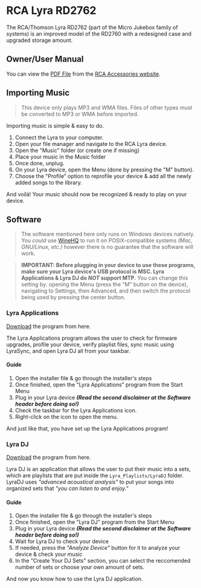 # RCA Lyra RD2762

The RCA/Thomson Lyra RD2762 (part of the Micro Jukebox family of systems) is an improved model of the RD2760 with a redesigned case and upgraded storage amount.

## Owner/User Manual

You can view the [PDF File](https://sc.voxxintl.com/docs/common/RD2762/RD2762_OM.pdf) from the [RCA Accessories website](https://www.rcaaccessories.com/search/?sku=RD2762).

## Importing Music

> This device only plays MP3 and WMA files. Files of other types must be converted to MP3 or WMA before imported.

Importing music is simple & easy to do.

1. Connect the Lyra to your computer.
2. Open your file manager and navigate to the RCA Lyra device.
3. Open the "Music" folder (or create one if missing)
4. Place your music in the Music folder
5. Once done, unplug.
6. On your Lyra device, open the Menu (done by pressing the "M" button).
7. Choose the "Profile" option to reprofile your device & add all the newly added songs to the library.

And voilà! Your music should now be recognized & ready to play on your device.

## Software

> The software mentioned here only runs on Windows devices natively. You *could* use [WineHQ](http://winehq.org) to run it on POSIX-compatible systems *(Mac, GNU/Linux, etc.)* however there is no guarantee that the software will work.

> **IMPORTANT: Before plugging in your device to use these programs, make sure your Lyra device's USB protocol is MSC. Lyra Applications & Lyra DJ do *NOT* support MTP.** You can change this setting by: opening the Menu (press the "M" button on the device), navigating to Settings, then Advanced, and then switch the protocol being used by pressing the center button.

### Lyra Applications

[Download](https://www.rcaaccessories.com/firmware/exe/RCALyraTrayAppInstall_v1.0.55a.exe) the program from here.

The Lyra Applications program allows the user to check for firmware upgrades, profile your device, verify playlist files, sync music using LyraSync, and open Lyra DJ all from your taskbar.

#### Guide

1. Open the installer file & go through the installer's steps
2. Once finished, open the "Lyra Applications" program from the Start Menu
3. Plug in your Lyra device ***(Read the second disclaimer at the Software header before doing so!)***
4. Check the taskbar for the Lyra Applications icon.
5. Right-click on the icon to open the menu.

And just like that, you have set up the Lyra Applications program!

### Lyra DJ

[Download](https://www.rcaaccessories.com/firmware/exe/LyraDJ.exe) the program from here.

Lyra DJ is an application that allows the user to put their music into a sets, which are playlists that are put inside the `Lyra_Playlists/LyraDJ` folder. LyraDJ uses *"advanced acoustical analysis"* to put your songs into organized sets that *"you can listen to and enjoy."*

#### Guide

1. Open the installer file & go through the installer's steps
2. Once finished, open the "Lyra DJ" program from the Start Menu
3. Plug in your Lyra device ***(Read the second disclaimer at the Software header before doing so!)***
4. Wait for Lyra DJ to check your device
5. If needed, press the *"Analyze Device"* button for it to analyze your device & check your music
6. In the "Create Your DJ Sets" section, you can select the reccomended number of sets or choose your own amount of sets.

And now you know how to use the Lyra DJ application.

